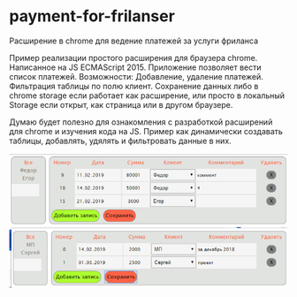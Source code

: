 # payment-for-frilanser
Расширение в chrome для ведение платежей за услуги фриланса

Пример реализации простого расширения для браузера chrome. Написанное на JS ECMAScript 2015.
Приложение позволяет вести список платежей.
Возможности:
Добавление, удаление платежей.
Фильтрация таблицы по полю клиент.
Сохранение данных либо в chrome storage если работает как расширение, или просто в локальный Storage если открыт, как страница или в другом браузере.

Думаю будет полезно для ознакомления с разработкой расширений для chrome и изучения кода на JS. Пример как динамически создавать таблицы, добавлять, удялять и фильтровать данные в них.


![Скриншот 1:](https://github.com/Bespalov-AV/payment-for-frilanser/raw/master/screenshots/pyment-frilanse1.png)
![Скриншот 2:](https://github.com/Bespalov-AV/payment-for-frilanser/raw/master/screenshots/pyment-frilanse2.png)

